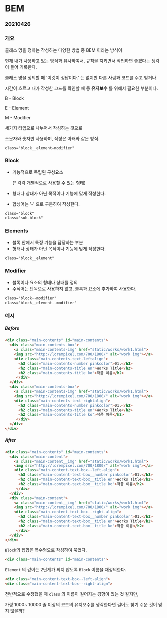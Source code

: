 # BEM

### 20210426

### 개요

클래스 명을 정하는 작성하는 다양한 방법 중 BEM 이라는 방식이

현재 내가 사용하고 있는 방식과 유사하여서, 규칙을 지키면서 작업하면 좋겠다는 생각이 들어 기록한다. 

클래스 명을 정의할 때 '이것이 정답이다.' 는 없지만 다른 사람과 코드를 주고 받거나

시간이 흐르고 내가 작성한 코드를 확인할 때 등 __유지보수__ 를 위해서 필요한 부분이다.

B - Block

E - Element

M - Modifier

세가지 타입으로 나누어서 작성하는 것으로

소문자와 숫자만 사용하며, 작성은 아래와 같은 방식.
```html
class="block__element—modifier"
```

### Block

- 기능적으로 독립된 구성요소

    (* 각각 개별적으로 사용할 수 있는 형태)

- 형태나 상태가 아닌 목적이나 기능에 맞게 작성한다.
- 합성어는 '-' 으로 구분하여 작성한다.
```html
class="block"
class="sub-block"
```

### Elements

- 블록 안에서 특정 기능을 담당하는 부분
- 형태나 상태가 아닌 목적이나 기능에 맞게 작성한다.
```html
class="block__element"
```

### Modifier

- 블록이나 요소의 형태나 상태를 정의
- 수식어는 단독으로 사용하지 않고, 블록과 요소에 추가하여 사용한다.
```html
class="block--modifier"
class="block__element--modifier"
```

### 예시
##### Before

```html
<div class="main-contents" id="main-contents">
  <div class="main-contents-box">
    <a class="main-contents-img" href="static/works/work1.html">
    <img src="http://lorempixel.com/700/1800/" alt="work img"></a>
    <div class="main-contents-text-leftalign">
      <h3 class="main-contents-number pinkcolor">01.</h3>
      <h2 class="main-contents-title en">Works Title</h2>
      <h2 class="main-contents-title ko">작품 이름</h2>
     </div>
  </div>
  <div class="main-contents-box">
    <a class="main-contents-img" href="static/works/work1.html">
    <img src="http://lorempixel.com/700/1800/" alt="work img"></a>
    <div class="main-contents-text-rightalign">
      <h3 class="main-contents-number pinkcolor">01.</h3>
      <h2 class="main-contents-title en">Works Title</h2>
      <h2 class="main-contents-title ko">작품 이름</h2>
     </div>
  </div>
</div>
```

##### After

```html
<div class="main-contents" id="main-contents">
  <div class="main-content">
    <a class="main-content__img" href="static/works/work1.html">
    <img src="http://lorempixel.com/700/1800/" alt="work img"></a>
    <div class="main-content-text-box--left-align">
      <h3 class="main-content-text-box__number pinkcolor">01.</h3>
      <h2 class="main-content-text-box__title en">Works Title</h2>
      <h2 class="main-content-text-box__title ko">작품 이름</h2>
     </div>
  </div>
  <div class="main-content">
    <a class="main-content__img" href="static/works/work1.html">
    <img src="http://lorempixel.com/700/1800/" alt="work img"></a>
    <div class="main-content-text-box--right-align">
      <h3 class="main-content-text-box__number pinkcolor">01.</h3>
      <h2 class="main-content-text-box__title en">Works Title</h2>
      <h2 class="main-content-text-box__title ko">작품 이름</h2>
     </div>
  </div>
</div>
```
``Block``의 집합은 복수형으로 작성하여 묶었다. 
```html
<div class="main-contents" id="main-contents">
```
  
``Element`` 의 깊이는 2단계가 되지 않도록 ``Block`` 이름을 재정의한다.
```html
<div class="main-content-text-box--left-align">
<div class="main-content-text-box--right-align">
```

전반적으로 수정했을 때 ``class`` 의 이름이 길어지는 경향이 있는 것 같지만,

가령 1000~ 10000 줄 이상의 코드의 유지보수를 생각한다면 길어도 찾기 쉬운 것이 맞지 않을까?
